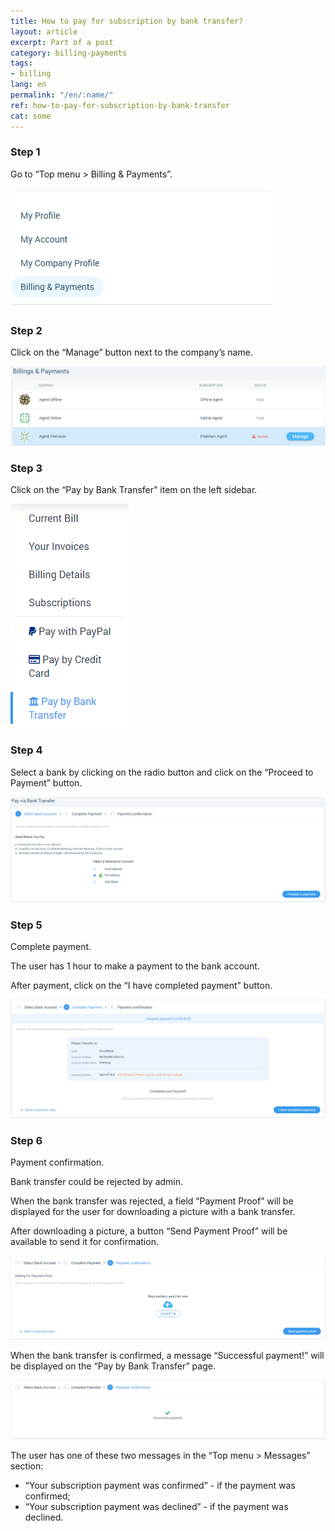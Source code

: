 ```yaml
---
title: How to pay for subscription by bank transfer?
layout: article
excerpt: Part of a post
category: billing-payments
tags:
- billing
lang: en
permalink: "/en/:name/"
ref: how-to-pay-for-subscription-by-bank-transfer
cat: some
---
```


### **Step 1**

Go to “Top menu > Billing & Payments”.

![How_to_pay_for_subscription_by_bank_transfer1](/assets/images/how_to_pay_for_subscription_by_bank_transfer1.png)

### **Step 2**

Click on the “Manage” button next to the company’s name.

![How_to_pay_for_subscription_by_bank_transfer2](/assets/images/how_to_pay_for_subscription_by_bank_transfer2.png)

### **Step 3**

Click on the “Pay by Bank Transfer” item on the left sidebar.

![How_to_pay_for_subscription_by_bank_transfer3](/assets/images/how_to_pay_for_subscription_by_bank_transfer3.png)

### **Step 4**

Select a bank by clicking on the radio button and click on the “Proceed to Payment” button.

![How_to_pay_for_subscription_by_bank_transfer4](/assets/images/how_to_pay_for_subscription_by_bank_transfer4.png)

### **Step 5**

Complete payment.

The user has 1 hour to make a payment to the bank account.

After payment, click on the “I have completed payment” button.

![How_to_pay_for_subscription_by_bank_transfer5](/assets/images/how_to_pay_for_subscription_by_bank_transfer5.png)

### **Step 6**

Payment confirmation.

Bank transfer could be rejected by admin.

When the bank transfer was rejected, a field “Payment Proof” will be displayed for the user for downloading a picture with a bank transfer.

After downloading a picture, a button “Send Payment Proof” will be available to send it for confirmation.

![How_to_pay_for_subscription_by_bank_transfer6](/assets/images/how_to_pay_for_subscription_by_bank_transfer6.png)

When the bank transfer is confirmed, a message “Successful payment!” will be displayed on the “Pay by Bank Transfer” page. 

![How_to_pay_for_subscription_by_bank_transfer7](/assets/images/how_to_pay_for_subscription_by_bank_transfer7.png)

The user has one of these two messages in the “Top menu > Messages” section:
- “Your subscription payment was confirmed” - if the payment was confirmed;
- “Your subscription payment was declined” - if the payment was declined.